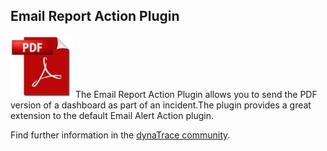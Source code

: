 ## Email Report Action Plugin

![images_community/download/attachments/98829099/icon.png](images_community/download/attachments/98829099/icon.png)
The Email Report Action Plugin allows you to send the PDF version of a dashboard as part of an incident.The plugin provides a great extension to the default Email Alert Action plugin.

Find further information in the [dynaTrace community](https://community.compuwareapm.com/community/display/DL/Email+Report+Action+Plugin).